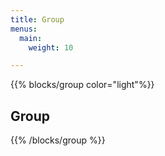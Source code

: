 ```yaml
---
title: Group
menus: 
  main:
    weight: 10

---
```



{{% blocks/group color="light"%}}
## Group
{{% /blocks/group %}}
